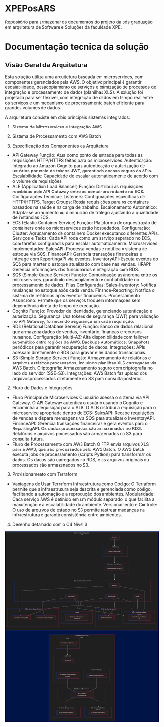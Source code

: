 # XPEPosARS
Repositório para armazenar os documentos do projeto da pós graduação em arquitetura de Software e Soluções da faculdade XPE.


# Documentação tecnica da solução

## Visão Geral da Arquitetura
Esta solução utiliza uma arquitetura baseada em microservices, com componentes gerenciados pela AWS. O objetivo principal é garantir escalabilidade, desacoplamento de serviços e otimização de processos de integração e processamento de dados (planilhas XLS). A solução foi projetada para ser flexível, com integração de dados em tempo real entre os serviços e um mecanismo de processamento batch eficiente para grandes volumes de dados.

A arquitetura consiste em dois principais sistemas integrados:

1. Sistema de Microservices e Integração AWS
2. Sistema de Processamento com AWS Batch


1. Especificação dos Componentes da Arquitetura
- API Gateway
Função: Atua como ponto de entrada para todas as requisições HTTP/HTTPS feitas para os microservices.
Autenticação: Integrado ao Amazon Cognito para autenticação e autorização de usuários por meio de tokens JWT, garantindo acesso seguro às APIs.
Escalabilidade: Capacidade de escalar automaticamente de acordo com o volume de requisições.
- ALB (Application Load Balancer)
Função: Distribui as requisições recebidas pelo API Gateway entre os containers rodando no ECS.
Configurações Técnicas:
Listeners: Configurações específicas de HTTP/HTTPS.
Target Groups: Roteia requisições para os containers baseados na saúde e na carga de trabalho.
Escalonamento Automático: Adapta-se ao aumento ou diminuição de tráfego ajustando a quantidade de instâncias ECS.
- ECS (Elastic Container Service)
Função: Plataforma de orquestração de containers onde os microservices estão hospedados.
Configuração:
Cluster: Agrupamento de containers Docker executando diferentes APIs.
Serviços e Tasks: Cada API roda como um serviço separado no ECS, com tarefas configuradas para escalar automaticamente.
Microservices Implementados:
SalesAPI: Processa vendas e notifica o sistema de estoque via SQS.
FinanceAPI: Gerencia transações financeiras e interage com ReportingAPI via eventos.
InventoryAPI: Escuta eventos do SQS para manter o estoque atualizado com base nas vendas.
HRAPI: Gerencia informações dos funcionários e integração com RDS.
- SQS (Simple Queue Service)
Função: Comunicação assíncrona entre os microservices, garantindo desacoplamento e confiabilidade no processamento de dados.
Filas Configuradas:
Sales-Inventory: Notifica mudanças no estoque após cada venda.
Finance-Reporting: Notifica o sistema de relatórios após eventos financeiros.
Processamento Assíncrono: Permite que os serviços troquem informações sem dependência direta de tempo de execução.
- Cognito
Função: Provedor de identidade, gerenciando autenticação e autorização.
Segurança: Usa tokens de segurança (JWT) para validação no API Gateway, fornecendo segurança em cada requisição.
- RDS (Relational Database Service)
Função: Banco de dados relacional que armazena dados de vendas, inventário, finanças e recursos humanos.
Configuração:
Multi-AZ: Alta disponibilidade com failover automático entre regiões da AWS.
Backups Automáticos: Snapshots periódicos para garantir recuperação de dados.
Integrações: APIs acessam diretamente o RDS para gravar e ler dados transacionais.
- S3 (Simple Storage Service)
Função: Armazenamento de relatórios e arquivos estáticos processados, incluindo planilhas XLS carregadas via AWS Batch.
Criptografia: Armazenamento seguro com criptografia no lado do servidor (SSE-S3).
Integrações: AWS Batch faz upload dos arquivosprocessados diretamente no S3 para consulta posterior.

2. Fluxo de Dados e Integrações
- Fluxo Principal de Microservices
O usuário acessa o sistema via API Gateway.
O API Gateway autentica o usuário usando o Cognito e encaminha a requisição para o ALB.
O ALB distribui a requisição para o microservice apropriado dentro do ECS:
SalesAPI: Recebe requisições de vendas e dispara mensagens via SQS para atualizar o InventoryAPI.
FinanceAPI: Gerencia transações financeiras e gera eventos para o ReportingAPI.
Os dados processados são armazenados no RDS.
Relatórios e arquivos processados são armazenados no S3 para consulta futura.
- Fluxo de Processamento com AWS Batch
O FTP envia arquivos XLS para a AWS, que são processados pelo AWS Batch.
O AWS Batch executa jobs de processamento (scripts Python) para transformar os dados.
Os dados são carregados no RDS, e os arquivos originais ou processados são armazenados no S3.

3. Provisionamento com Terraform
- Vantagens de Usar Terraform
Infraestrutura como Código: O Terraform permite que a infraestrutura seja descrita e gerenciada como código, facilitando a automação e a reprodução dos ambientes.
Modularidade: Cada serviço AWS é definido em um módulo separado, o que facilita a manutenção e a escalabilidade do ambiente.
Versionamento e Controle: O uso de arquivos de estado no S3 permite rastrear mudanças na infraestrutura e garantir consistência entre ambientes.

4. Desenho detalhado com o C4 Nivel 3

![](/src/images/jpg/c4n3-2.png)